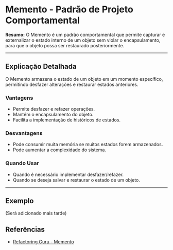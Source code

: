 # Memento - Padrão de Projeto Comportamental

**Resumo:**
O Memento é um padrão comportamental que permite capturar e externalizar o estado interno de um objeto sem violar o encapsulamento, para que o objeto possa ser restaurado posteriormente.

---

## Explicação Detalhada
O Memento armazena o estado de um objeto em um momento específico, permitindo desfazer alterações e restaurar estados anteriores.

### Vantagens
- Permite desfazer e refazer operações.
- Mantém o encapsulamento do objeto.
- Facilita a implementação de históricos de estados.

### Desvantagens
- Pode consumir muita memória se muitos estados forem armazenados.
- Pode aumentar a complexidade do sistema.

### Quando Usar
- Quando é necessário implementar desfazer/refazer.
- Quando se deseja salvar e restaurar o estado de um objeto.

---

## Exemplo
(Será adicionado mais tarde)

## Referências
- [Refactoring Guru - Memento](https://refactoring.guru/pt-br/design-patterns/memento)
